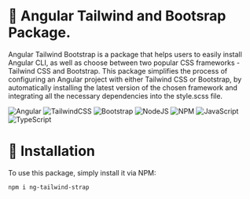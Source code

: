 # :jack_o_lantern: Angular Tailwind and Bootsrap Package.
Angular Tailwind Bootstrap is a package that helps users to easily install Angular CLI, as well as choose between two popular CSS frameworks - Tailwind CSS and Bootstrap. This package simplifies the process of configuring an Angular project with either Tailwind CSS or Bootstrap, by automatically installing the latest version of the chosen framework and integrating all the necessary dependencies into the style.scss file.

![Angular](https://img.shields.io/badge/angular-%23DD0031.svg?style=for-the-badge&logo=angular&logoColor=white)
![TailwindCSS](https://img.shields.io/badge/tailwindcss-%2338B2AC.svg?style=for-the-badge&logo=tailwind-css&logoColor=white)
![Bootstrap](https://img.shields.io/badge/bootstrap-%23563D7C.svg?style=for-the-badge&logo=bootstrap&logoColor=white)
![NodeJS](https://img.shields.io/badge/node.js-6DA55F?style=for-the-badge&logo=node.js&logoColor=white)
![NPM](https://img.shields.io/badge/NPM-%23CB3837.svg?style=for-the-badge&logo=npm&logoColor=white)
![JavaScript](https://img.shields.io/badge/javascript-%23323330.svg?style=for-the-badge&logo=javascript&logoColor=%23F7DF1E)
![TypeScript](https://img.shields.io/badge/typescript-%23007ACC.svg?style=for-the-badge&logo=typescript&logoColor=white)

# :wrench: Installation
To use this package, simply install it via NPM:
```
npm i ng-tailwind-strap

```
